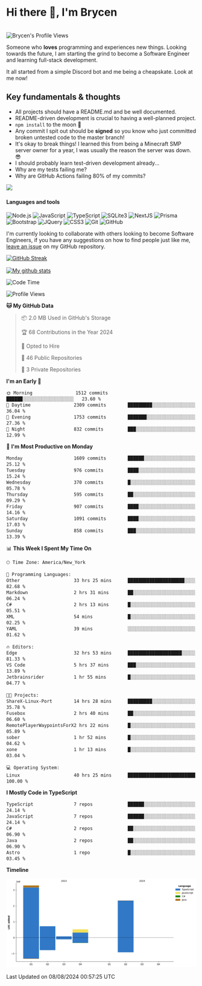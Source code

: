 # Hi there 👋, I'm Brycen

<br>
<img src="https://komarev.com/ghpvc/?username=BrycensRanch" alt="Brycen's Profile Views" />

Someone who **loves** programming and experiences new things. Looking towards the future, I am starting the grind to become a Software Engineer and learning full-stack development.

It all started from a simple Discord bot and me being a cheapskate. Look at me now!

## Key fundamentals & thoughts

- All projects should have a README.md and be well documented.
- README-driven development is crucial to having a well-planned project.
- `npm install` to the moon 🚀
- Any commit I spit out should be **signed** so you know who just committed broken untested code to the master branch!
- It's okay to break things! I learned this from being a Minecraft SMP server owner for a year, I was usually the reason the server was down. 😎
- I should probably learn test-driven development already...
- Why are my tests failing me?
- Why are GitHub Actions failing 80% of my commits? 

<img src="https://res.cloudinary.com/practicaldev/image/fetch/s--OoBLh7-Q--/c_limit%2Cf_auto%2Cfl_progressive%2Cq_auto%2Cw_880/https://cdn-images-1.medium.com/max/1614/1%2A8BlqJ8lNVZzuRjAg1mZ50w.png" height="400"/>

<h4>Languages and tools</h4>
<p>
  <img src="https://img.shields.io/badge/node.js%20-%2343853D.svg?&style=for-the-badge&logo=node.js&logoColor=white" alt="Node.js" />
  <img src="https://img.shields.io/badge/javascript%20-%23323330.svg?&style=for-the-badge&logo=javascript&logoColor=%23F7DF1E" alt="JavaScript" />
  <img src="https://img.shields.io/badge/typescript%20-%23323330.svg?&style=for-the-badge&logo=typescript&logoColor=#3467eb" alt="TypeScript" />
  <img src="https://img.shields.io/badge/sqlite3%20-%23323330.svg?&style=for-the-badge&logo=sqlite&logoColor=#3467eb" alt="SQLite3" />
  <img src="https://img.shields.io/badge/Next.JS%20-%23323330.svg?&style=for-the-badge&logo=next.js&logoColor=#3467eb" alt="NextJS" />
  <img src="https://img.shields.io/badge/Prisma%20-%23323330.svg?&style=for-the-badge&logo=prisma&logoColor=#3467eb" alt="Prisma" />
  <img src="https://img.shields.io/badge/bootstrap%20-%23323330.svg?&style=for-the-badge&logo=bootstrap" alt="Bootstrap" />
  <img src="https://img.shields.io/badge/jquery%20-%23323330.svg?&style=for-the-badge&logo=jquery" alt="JQuery" />
  <img src="https://img.shields.io/badge/css3%20-%23323330.svg?&style=for-the-badge&logo=css3" alt="CSS3" />
  <img src="https://img.shields.io/badge/git%20-%23323330.svg?&style=for-the-badge&logo=git" alt="Git" />
  <img src="https://img.shields.io/badge/github%20-%23323330.svg?&style=for-the-badge&logo=github" alt="GitHub" />
</p>

 I'm currently looking to collaborate with others looking to become Software Engineers, if you have any suggestions on how to find people just like me, [leave an issue](https://github.com/BrycensRanch/BrycensRanch/issues/new) on my GitHub repository.
 
 <p><a href="https://git.io/streak-stats"><img src="https://streak-stats.demolab.com?user=BrycensRanch&amp;theme=dark&amp;hide_border=true&amp;fire=EB5454&amp;ring=0CEB19" alt="GitHub Streak"></a></p>

<a href="https://github.com/anuraghazra/github-readme-stats">
  <img align="center" src="https://github-readme-stats.anuraghazra1.vercel.app/api?username=BrycensRanch&show_icons=true&line_height=27&include_all_commits=true" alt="My github stats" />
</a>

<!--START_SECTION:waka-->
![Code Time](http://img.shields.io/badge/Code%20Time-801%20hrs%2016%20mins-blue)

![Profile Views](http://img.shields.io/badge/Profile%20Views-5-blue)

**🐱 My GitHub Data** 

> 📦 2.0 MB Used in GitHub's Storage 
 > 
> 🏆 68 Contributions in the Year 2024
 > 
> 💼 Opted to Hire
 > 
> 📜 46 Public Repositories 
 > 
> 🔑 3 Private Repositories 
 > 
**I'm an Early 🐤** 

```text
🌞 Morning                1512 commits        ██████░░░░░░░░░░░░░░░░░░░   23.60 % 
🌆 Daytime                2309 commits        █████████░░░░░░░░░░░░░░░░   36.04 % 
🌃 Evening                1753 commits        ███████░░░░░░░░░░░░░░░░░░   27.36 % 
🌙 Night                  832 commits         ███░░░░░░░░░░░░░░░░░░░░░░   12.99 % 
```
📅 **I'm Most Productive on Monday** 

```text
Monday                   1609 commits        ██████░░░░░░░░░░░░░░░░░░░   25.12 % 
Tuesday                  976 commits         ████░░░░░░░░░░░░░░░░░░░░░   15.24 % 
Wednesday                370 commits         █░░░░░░░░░░░░░░░░░░░░░░░░   05.78 % 
Thursday                 595 commits         ██░░░░░░░░░░░░░░░░░░░░░░░   09.29 % 
Friday                   907 commits         ████░░░░░░░░░░░░░░░░░░░░░   14.16 % 
Saturday                 1091 commits        ████░░░░░░░░░░░░░░░░░░░░░   17.03 % 
Sunday                   858 commits         ███░░░░░░░░░░░░░░░░░░░░░░   13.39 % 
```


📊 **This Week I Spent My Time On** 

```text
🕑︎ Time Zone: America/New_York

💬 Programming Languages: 
Other                    33 hrs 25 mins      █████████████████████░░░░   82.68 % 
Markdown                 2 hrs 31 mins       ██░░░░░░░░░░░░░░░░░░░░░░░   06.24 % 
C#                       2 hrs 13 mins       █░░░░░░░░░░░░░░░░░░░░░░░░   05.51 % 
XML                      54 mins             █░░░░░░░░░░░░░░░░░░░░░░░░   02.25 % 
YAML                     39 mins             ░░░░░░░░░░░░░░░░░░░░░░░░░   01.62 % 

🔥 Editors: 
Edge                     32 hrs 53 mins      ████████████████████░░░░░   81.33 % 
VS Code                  5 hrs 37 mins       ███░░░░░░░░░░░░░░░░░░░░░░   13.89 % 
Jetbrainsrider           1 hr 55 mins        █░░░░░░░░░░░░░░░░░░░░░░░░   04.77 % 

🐱‍💻 Projects: 
ShareX-Linux-Port        14 hrs 28 mins      █████████░░░░░░░░░░░░░░░░   35.78 % 
Fusebox                  2 hrs 40 mins       ██░░░░░░░░░░░░░░░░░░░░░░░   06.60 % 
RemotePlayerWaypointsForX2 hrs 22 mins       █░░░░░░░░░░░░░░░░░░░░░░░░   05.89 % 
sober                    1 hr 52 mins        █░░░░░░░░░░░░░░░░░░░░░░░░   04.62 % 
xone                     1 hr 13 mins        █░░░░░░░░░░░░░░░░░░░░░░░░   03.04 % 

💻 Operating System: 
Linux                    40 hrs 25 mins      █████████████████████████   100.00 % 
```

**I Mostly Code in TypeScript** 

```text
TypeScript               7 repos             ██████░░░░░░░░░░░░░░░░░░░   24.14 % 
JavaScript               7 repos             ██████░░░░░░░░░░░░░░░░░░░   24.14 % 
C#                       2 repos             ██░░░░░░░░░░░░░░░░░░░░░░░   06.90 % 
Java                     2 repos             ██░░░░░░░░░░░░░░░░░░░░░░░   06.90 % 
Astro                    1 repo              █░░░░░░░░░░░░░░░░░░░░░░░░   03.45 % 
```



**Timeline**

![Lines of Code chart](https://raw.githubusercontent.com/BrycensRanch/BrycensRanch/main/assets/bar_graph.png)


 Last Updated on 08/08/2024 00:57:25 UTC
<!--END_SECTION:waka-->

<!--
**BrycensRanch/BrycensRanch** is a ✨ _special_ ✨ repository because its `README.md` (this file) appears on your GitHub profile.

Here are some ideas to get you started:

- 🔭 I’m currently working on ...
- 🌱 I’m currently learning ...
- 👯 I’m looking to collaborate on ...
- 🤔 I’m looking for help with ...
- 💬 Ask me about ...
- 📫 How to reach me: ...
- 😄 Pronouns: ...
- ⚡ Fun fact: ...
-->
